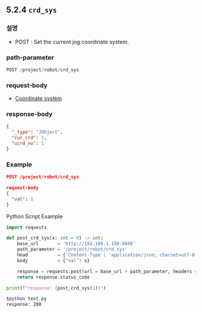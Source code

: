 ﻿## 5.2.4 `crd_sys`

### 설명

- POST : Set the current jog coordinate system.

### path-parameter

```python
POST /project/robot/crd_sys
```

### request-body

- [Coordinate system](../../99-schema/crdsys.md)

### response-body

```json
{
  "_type": "JObject",
  "cur_crd": 1,
  "ucrd_no": 1
}
```


### Example

```json
POST /project/robot/crd_sys

request-body
{
  "val": 1
}
```

Python Script Example

```python
import requests

def post_crd_sys(x: int = 0) -> int:
    base_url       = 'http://192.168.1.150:8888'
    path_parameter = '/project/robot/crd_sys'
    head           = {'Content-Type': 'application/json; charset=utf-8'}
    body           = {"val": x}

    response = requests.post(url = base_url + path_parameter, headers = head, json = body)
    return response.status_code

print(f"response: {post_crd_sys(1)}")
```
```sh
$python test.py
response: 200
```